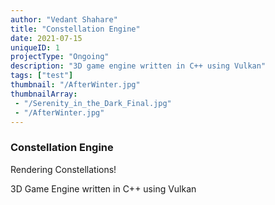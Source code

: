 ```yaml
---
author: "Vedant Shahare"
title: "Constellation Engine"
date: 2021-07-15
uniqueID: 1
projectType: "Ongoing"
description: "3D game engine written in C++ using Vulkan"
tags: ["test"]
thumbnail: "/AfterWinter.jpg"
thumbnailArray:
 - "/Serenity_in_the_Dark_Final.jpg"
 - "/AfterWinter.jpg"
---
```


### Constellation Engine

Rendering Constellations!

3D Game Engine written in C++ using Vulkan